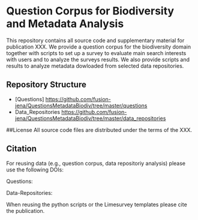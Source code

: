 # Question Corpus for Biodiversity and Metadata Analysis

This repository contains all source code and supplementary material for publication XXX. We provide a question corpus for the biodiversity domain together with scripts to set up a survey to evaluate main search interests with users and to analyze the surveys results. We also provide scripts and results to analyze metadata dowloaded from selected data repositories.

## Repository Structure

* [Questions] <https://github.com/fusion-jena/QuestionsMetadataBiodiv/tree/master/questions>
* Data_Repositories <https://github.com/fusion-jena/QuestionsMetadataBiodiv/tree/master/data_repositories>



##License
All source code files are distributed under the terms of the XXX.

## Citation
For reusing data (e.g., question corpus, data repositoriy analysis) please use the following DOIs:

Questions: 

Data-Repositories:

When reusing the python scripts or the Limesurvey templates please cite the publication.